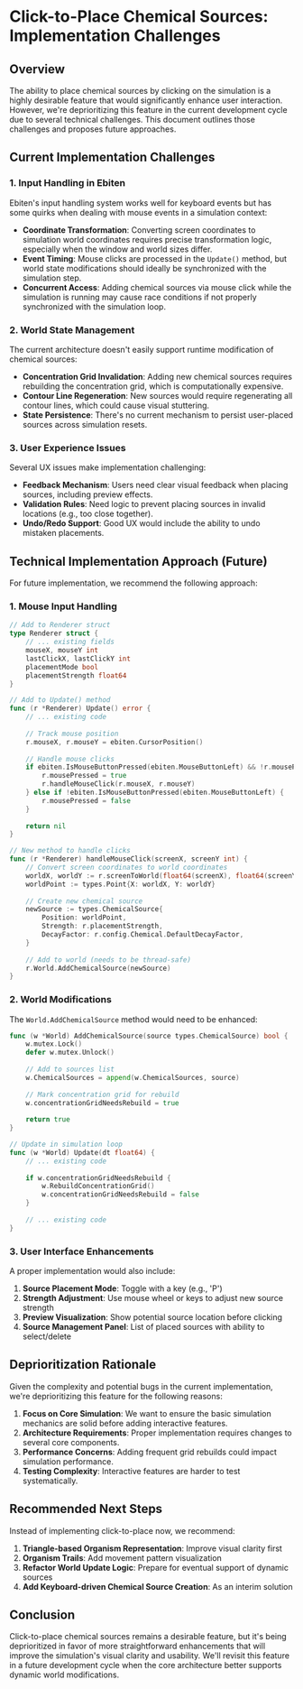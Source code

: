 # Click-to-Place Chemical Sources: Implementation Challenges

## Overview

The ability to place chemical sources by clicking on the simulation is a highly desirable feature that would significantly enhance user interaction. However, we're deprioritizing this feature in the current development cycle due to several technical challenges. This document outlines those challenges and proposes future approaches.

## Current Implementation Challenges

### 1. Input Handling in Ebiten

Ebiten's input handling system works well for keyboard events but has some quirks when dealing with mouse events in a simulation context:

- **Coordinate Transformation**: Converting screen coordinates to simulation world coordinates requires precise transformation logic, especially when the window and world sizes differ.
- **Event Timing**: Mouse clicks are processed in the `Update()` method, but world state modifications should ideally be synchronized with the simulation step.
- **Concurrent Access**: Adding chemical sources via mouse click while the simulation is running may cause race conditions if not properly synchronized with the simulation loop.

### 2. World State Management

The current architecture doesn't easily support runtime modification of chemical sources:

- **Concentration Grid Invalidation**: Adding new chemical sources requires rebuilding the concentration grid, which is computationally expensive.
- **Contour Line Regeneration**: New sources would require regenerating all contour lines, which could cause visual stuttering.
- **State Persistence**: There's no current mechanism to persist user-placed sources across simulation resets.

### 3. User Experience Issues

Several UX issues make implementation challenging:

- **Feedback Mechanism**: Users need clear visual feedback when placing sources, including preview effects.
- **Validation Rules**: Need logic to prevent placing sources in invalid locations (e.g., too close together).
- **Undo/Redo Support**: Good UX would include the ability to undo mistaken placements.

## Technical Implementation Approach (Future)

For future implementation, we recommend the following approach:

### 1. Mouse Input Handling

```go
// Add to Renderer struct
type Renderer struct {
    // ... existing fields
    mouseX, mouseY int
    lastClickX, lastClickY int
    placementMode bool
    placementStrength float64
}

// Add to Update() method
func (r *Renderer) Update() error {
    // ... existing code
    
    // Track mouse position
    r.mouseX, r.mouseY = ebiten.CursorPosition()
    
    // Handle mouse clicks
    if ebiten.IsMouseButtonPressed(ebiten.MouseButtonLeft) && !r.mousePressed {
        r.mousePressed = true
        r.handleMouseClick(r.mouseX, r.mouseY)
    } else if !ebiten.IsMouseButtonPressed(ebiten.MouseButtonLeft) {
        r.mousePressed = false
    }
    
    return nil
}

// New method to handle clicks
func (r *Renderer) handleMouseClick(screenX, screenY int) {
    // Convert screen coordinates to world coordinates
    worldX, worldY := r.screenToWorld(float64(screenX), float64(screenY))
    worldPoint := types.Point{X: worldX, Y: worldY}
    
    // Create new chemical source
    newSource := types.ChemicalSource{
        Position: worldPoint,
        Strength: r.placementStrength,
        DecayFactor: r.config.Chemical.DefaultDecayFactor,
    }
    
    // Add to world (needs to be thread-safe)
    r.World.AddChemicalSource(newSource)
}
```

### 2. World Modifications

The `World.AddChemicalSource` method would need to be enhanced:

```go
func (w *World) AddChemicalSource(source types.ChemicalSource) bool {
    w.mutex.Lock()
    defer w.mutex.Unlock()
    
    // Add to sources list
    w.ChemicalSources = append(w.ChemicalSources, source)
    
    // Mark concentration grid for rebuild
    w.concentrationGridNeedsRebuild = true
    
    return true
}

// Update in simulation loop
func (w *World) Update(dt float64) {
    // ... existing code
    
    if w.concentrationGridNeedsRebuild {
        w.RebuildConcentrationGrid()
        w.concentrationGridNeedsRebuild = false
    }
    
    // ... existing code
}
```

### 3. User Interface Enhancements

A proper implementation would also include:

1. **Source Placement Mode**: Toggle with a key (e.g., 'P')
2. **Strength Adjustment**: Use mouse wheel or keys to adjust new source strength
3. **Preview Visualization**: Show potential source location before clicking
4. **Source Management Panel**: List of placed sources with ability to select/delete

## Deprioritization Rationale

Given the complexity and potential bugs in the current implementation, we're deprioritizing this feature for the following reasons:

1. **Focus on Core Simulation**: We want to ensure the basic simulation mechanics are solid before adding interactive features.
2. **Architecture Requirements**: Proper implementation requires changes to several core components.
3. **Performance Concerns**: Adding frequent grid rebuilds could impact simulation performance.
4. **Testing Complexity**: Interactive features are harder to test systematically.

## Recommended Next Steps

Instead of implementing click-to-place now, we recommend:

1. **Triangle-based Organism Representation**: Improve visual clarity first
2. **Organism Trails**: Add movement pattern visualization
3. **Refactor World Update Logic**: Prepare for eventual support of dynamic sources
4. **Add Keyboard-driven Chemical Source Creation**: As an interim solution

## Conclusion

Click-to-place chemical sources remains a desirable feature, but it's being deprioritized in favor of more straightforward enhancements that will improve the simulation's visual clarity and usability. We'll revisit this feature in a future development cycle when the core architecture better supports dynamic world modifications. 